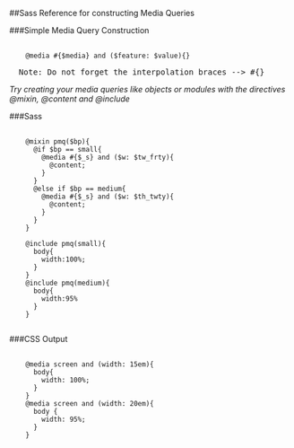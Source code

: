 ##Sass Reference for constructing Media Queries

###Simple Media Query Construction
<pre>
  <code>
    @media #{$media} and ($feature: $value){}   
  </code>
  Note: Do not forget the interpolation braces --> #{}
</pre>

*Try creating your media queries like objects or modules with the directives @mixin, @content and @include*

###Sass
<pre>
  <code>
    @mixin pmq($bp){
      @if $bp == small{ 
        @media #{$_s} and ($w: $tw_frty){ 
          @content; 
        }
      }
      @else if $bp == medium{ 
        @media #{$_s} and ($w: $th_twty){ 
          @content; 
        }
      }
    }
    
    @include pmq(small){
      body{
        width:100%;
      }
    }
    @include pmq(medium){
      body{
        width:95%
      }
    }
  </code>
</pre>

###CSS Output
<pre>
  <code>
    @media screen and (width: 15em){
      body{
        width: 100%;
      }
    }
    @media screen and (width: 20em){
      body {
        width: 95%;
      }
    }
  </code>
</pre>


